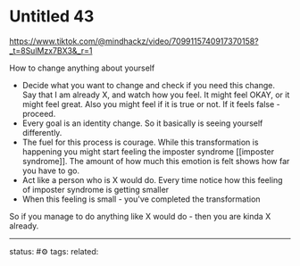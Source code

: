 # Untitled 43
https://www.tiktok.com/@mindhackz/video/7099115740917370158?_t=8SulMzx7BX3&_r=1

How to change anything about yourself

 - Decide what you want to change and check if you need this change. Say that I am already X, and watch how you feel. It might feel OKAY, or it might feel great. Also you might feel if it is true or not. If it feels false - proceed. 
 - Every goal is an identity change.  So it basically is seeing yourself differently. 
 - The fuel for this process is courage. While this transformation is happening you might start feeling the imposter syndrome [[imposter syndrome]].  The amount of how much this emotion is felt shows how far you have to go.
 - Act like a person who is X would do. Every time notice how this feeling of imposter syndrome is getting smaller
 -  When this feeling is small - you've completed the transformation

So if you manage to do anything like X would do - then you are kinda X already. 


--- 
status: #⚙️ 
tags: 
related: 